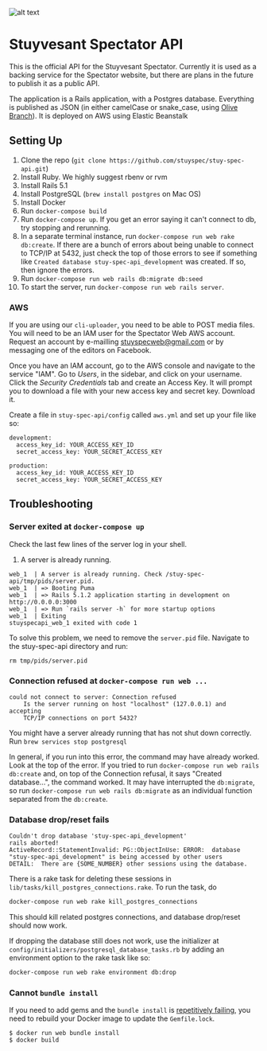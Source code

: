![alt text](https://i.imgur.com/uti8BnI.png)
# Stuyvesant Spectator API

This is the official API for the Stuyvesant Spectator. Currently it is used as a backing service
for the Spectator website, but there are plans in the future to publish it as a public API.

The application is a Rails application, with a Postgres database. Everything is published as JSON
(in either camelCase or snake_case, using [Olive Branch](https://github.com/vigetlabs/olive_branch)). It is deployed on AWS using Elastic Beanstalk

## Setting Up
1. Clone the repo (`git clone https://github.com/stuyspec/stuy-spec-api.git`)
2. Install Ruby. We highly suggest rbenv or rvm
3. Install Rails 5.1
4. Install PostgreSQL (`brew install postgres` on Mac OS)
5. Install Docker
6. Run `docker-compose build`
7. Run `docker-compose up`. If you get an error saying it can't connect to db, try stopping
and rerunning.
8. In a separate terminal instance, run `docker-compose run web rake db:create`. If there are a bunch of errors about being unable to connect to TCP/IP at 5432, just check the top of those errors to see if something like `Created database stuy-spec-api_development` was created. If so, then ignore the errors.
9. Run `docker-compose run web rails db:migrate db:seed`
10. To start the server, run `docker-compose run web rails server`.

### AWS
If you are using our `cli-uploader`, you need to be able to POST media files. You will need to be an IAM user for the Spectator Web AWS account. Request an account by e-mailling [stuyspecweb@gmail.com](mailto:stuyspecweb@gmail.com) or by messaging one of the editors on Facebook.

Once you have an IAM account, go to the AWS console and navigate to the service "IAM". Go to _Users_, in the sidebar, and click on your username. Click the _Security Credentials_ tab and create an Access Key. It will prompt you to download a file with your new access key and secret key. Download it.

Create a file in `stuy-spec-api/config` called `aws.yml` and set up your file like so:
```
development:
  access_key_id: YOUR_ACCESS_KEY_ID
  secret_access_key: YOUR_SECRET_ACCESS_KEY

production:
  access_key_id: YOUR_ACCESS_KEY_ID
  secret_access_key: YOUR_SECRET_ACCESS_KEY
```

## Troubleshooting

### Server exited at `docker-compose up`
Check the last few lines of the server log in your shell.
1. A server is already running.
```
web_1  | A server is already running. Check /stuy-spec-api/tmp/pids/server.pid.
web_1  | => Booting Puma
web_1  | => Rails 5.1.2 application starting in development on http://0.0.0.0:3000
web_1  | => Run `rails server -h` for more startup options
web_1  | Exiting
stuyspecapi_web_1 exited with code 1
```
To solve this problem, we need to remove the `server.pid` file. Navigate to the stuy-spec-api directory and run:
```
rm tmp/pids/server.pid
```

### Connection refused at `docker-compose run web ...`
```
could not connect to server: Connection refused
	Is the server running on host "localhost" (127.0.0.1) and accepting
	TCP/IP connections on port 5432?
```
You might have a server already running that has not shut down correctly. Run `brew services stop postgresql`

In general, if you run into this error, the command may have already worked. Look at the top of the error. If you tried to run `docker-compose run web rails db:create` and, on top of the Connection refusal, it says "Created database...", the command worked. It may have interrupted the `db:migrate`, so run `docker-compose run web rails db:migrate` as an individual function separated from the `db:create`.

### Database drop/reset fails
```
Couldn't drop database 'stuy-spec-api_development'
rails aborted!
ActiveRecord::StatementInvalid: PG::ObjectInUse: ERROR:  database "stuy-spec-api_development" is being accessed by other users
DETAIL:  There are {SOME_NUMBER} other sessions using the database.
```
There is a rake task for deleting these sessions in `lib/tasks/kill_postgres_connections.rake`. To run the task, do
```sh
docker-compose run web rake kill_postgres_connections
```
This should kill related postgres connections, and database drop/reset should now work.

If dropping the database still does not work, use the initializer at `config/initializers/postgresql_database_tasks.rb` by adding an environment option to the rake task like so:
```sh
docker-compose run web rake environment db:drop
```

### Cannot `bundle install`
If you need to add gems and the `bundle install` is [repetitively failing](https://stackoverflow.com/questions/6971290/running-bundle-install-fails-and-asks-me-to-run-bundle-install), you need to rebuild your Docker image to update the `Gemfile.lock`.
```
$ docker run web bundle install
$ docker build
```

